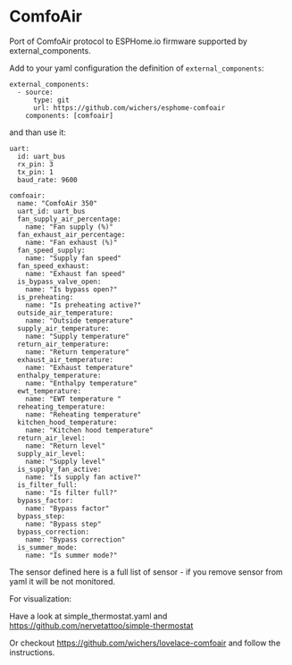 # ComfoAir
Port of ComfoAir protocol to ESPHome.io firmware supported by external_components.

Add to your yaml configuration the definition of `external_components`:
```
external_components:
  - source:
      type: git
      url: https://github.com/wichers/esphome-comfoair
    components: [comfoair]
```
and than use it:
```
uart:
  id: uart_bus
  rx_pin: 3
  tx_pin: 1
  baud_rate: 9600

comfoair:
  name: "ComfoAir 350"
  uart_id: uart_bus
  fan_supply_air_percentage:
    name: "Fan supply (%)"
  fan_exhaust_air_percentage:
    name: "Fan exhaust (%)"
  fan_speed_supply:
    name: "Supply fan speed"
  fan_speed_exhaust:
    name: "Exhaust fan speed"
  is_bypass_valve_open:
    name: "Is bypass open?"
  is_preheating:
    name: "Is preheating active?"
  outside_air_temperature:
    name: "Outside temperature"
  supply_air_temperature:
    name: "Supply temperature"
  return_air_temperature:
    name: "Return temperature"
  exhaust_air_temperature:
    name: "Exhaust temperature"
  enthalpy_temperature:
    name: "Enthalpy temperature"
  ewt_temperature:
    name: "EWT temperature "
  reheating_temperature:
    name: "Reheating temperature"
  kitchen_hood_temperature:
    name: "Kitchen hood temperature"
  return_air_level:
    name: "Return level"
  supply_air_level:
    name: "Supply level"
  is_supply_fan_active:
    name: "Is supply fan active?"
  is_filter_full:
    name: "Is filter full?"
  bypass_factor:
    name: "Bypass factor"
  bypass_step:
    name: "Bypass step"
  bypass_correction:
    name: "Bypass correction"
  is_summer_mode:
    name: "Is summer mode?"
```

The sensor defined here is a full list of sensor - if you remove sensor from yaml it will be not monitored.


For visualization:

Have a look at simple_thermostat.yaml and https://github.com/nervetattoo/simple-thermostat

Or checkout https://github.com/wichers/lovelace-comfoair and follow the instructions.
